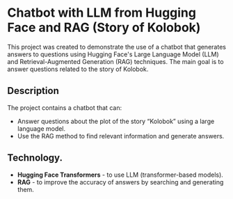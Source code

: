 # Chatbot with LLM from Hugging Face and RAG (Story of Kolobok)

This project was created to demonstrate the use of a chatbot that generates answers to questions using Hugging Face's Large Language Model (LLM) and Retrieval-Augmented Generation (RAG) techniques. The main goal is to answer questions related to the story of Kolobok.

## Description

The project contains a chatbot that can:
- Answer questions about the plot of the story “Kolobok” using a large language model.
- Use the RAG method to find relevant information and generate answers.

## Technology.

- **Hugging Face Transformers** - to use LLM (transformer-based models).
- **RAG** - to improve the accuracy of answers by searching and generating them.
